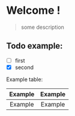 # Welcome !

> some description

## Todo example:

- [ ] first
- [x] second

Example table:

| Example | Example |
| :-----: | :-----: |
| Example | Example |
